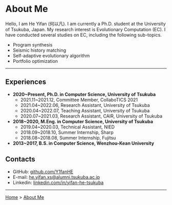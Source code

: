# About Me

Hello, I am He Yifan (何以凡). I am currently a Ph.D. student at the University of Tsukuba, Japan. My research interest is Evolutionary Computation (EC). I have conducted several studies on EC, including the following sub-topics.

- Program synthesis
- Seismic history matching
- Self-adaptive evolutionary algorithm
- Portfolio optimization

---

## Experiences

- **2020~Present, Ph.D. in Computer Science, University of Tsukuba**
  - 2021.11~2021.12, Committee Member, CollaboTICS 2021
  - 2021.04~2022.06, Research Assistant, University of Tsukuba
  - 2020.04~2022.07, Teaching Assistant, University of Tsukuba
  - 2020.07~2021.03, Research Assistant, CAIR, University of Tsukuba
- **2018~2020, M.Eng. in Computer Science, University of Tsukuba**
  - 2019.04~2020.03, Technical Assistant, NIED
  - 2018.09~2018.10, Summer Internship, Sharp
  - 2018.08~2018.08, Summer Internship, Fujitsu
- **2013~2017, B.S. in Computer Science, Wenzhou-Kean University**

## Contacts

- GitHub: [github.com/Y1fanHE](https://github.com/Y1fanHE)
- E-mail: [he.yifan.xs@alumni.tsukuba.ac.jp](mailto:he.yifan.xs@alumni.tsukuba.ac.jp)
- Linkedin: [linkedin.com/in/yifan-he-tsukuba](https:www.linkedin.com/in/yifan-he-tsukuba)

---

[Home](/) > [About Me](/aboutme/)
